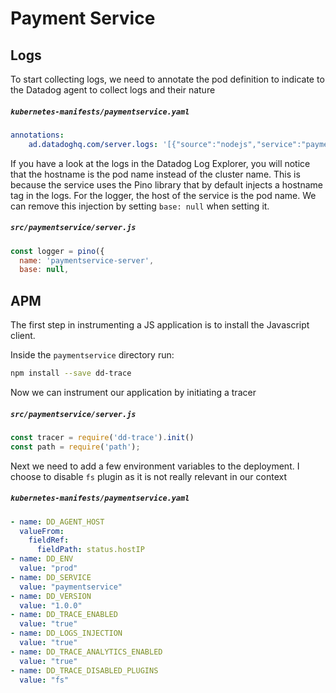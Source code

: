 Payment Service
===================

## Logs
To start collecting logs, we need to annotate the pod definition to indicate to the Datadog agent to collect logs and their nature

##### **`kubernetes-manifests/paymentservice.yaml`**
```yaml
annotations:
    ad.datadoghq.com/server.logs: '[{"source":"nodejs","service":"paymentservice", "sourcecategory":"sourcecode", "file":"file"}]'
```
If you have a look at the logs in the Datadog Log Explorer, you will notice that the hostname is the pod name instead of the cluster name. This is because the service uses the Pino library that by default injects a hostname tag in the logs. For the logger, the host of the service is the pod name. We can remove this injection by setting `base: null` when setting it.

##### **`src/paymentservice/server.js`**
```js
const logger = pino({
  name: 'paymentservice-server',
  base: null,
```

## APM

The first step in instrumenting a JS application is to install the Javascript client.

Inside the `paymentservice` directory run:

```sh
npm install --save dd-trace
```

Now we can instrument our application by initiating a tracer

##### **`src/paymentservice/server.js`**
```js
const tracer = require('dd-trace').init()
const path = require('path');
```

Next we need to add a few environment variables to the deployment. I choose to disable `fs` plugin as it is not really relevant in our context

##### **`kubernetes-manifests/paymentservice.yaml`**
```yaml
- name: DD_AGENT_HOST
  valueFrom:
    fieldRef:
      fieldPath: status.hostIP
- name: DD_ENV
  value: "prod"
- name: DD_SERVICE
  value: "paymentservice"
- name: DD_VERSION
  value: "1.0.0"
- name: DD_TRACE_ENABLED
  value: "true"
- name: DD_LOGS_INJECTION
  value: "true"
- name: DD_TRACE_ANALYTICS_ENABLED
  value: "true"
- name: DD_TRACE_DISABLED_PLUGINS
  value: "fs"
```